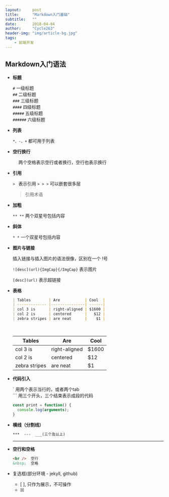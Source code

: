 ```yaml
---
layout:     post
title:      "Markdown入门基础"
subtitle:   ""
date:       2018-04-04
author:     "Cycle263"
header-img: "img/article-bg.jpg"
tags:
    - 前端开发
---
```


## Markdown入门语法

* **标题**  

  `#`       一级标题  
  `##`      二级标题  
  `###`     三级标题  
  `####`    四级标题  
  `#####`   五级标题  
  `######`  六级标题  

* **列表**  

  `*、-、+` 都可用于列表

* **空行换行**  

  `  `  两个空格表示空行或者换行，空行也表示换行

* **引用**  

  `> `  表示引用
  `> > >` 可以嵌套很多层

  > 引用术语

* **加粗**

  `** **` 两个双星号包括内容

* **斜体**

  `* *` 一个双星号包括内容

* **图片与链接**  

  插入链接与插入图片的语法很像，区别在一个 !号  

  `![desc](url){ImgCap}{/ImgCap}`  表示图片

  `[desc](url)`  表示超链接

* **表格**  

  ```markdown
  | Tables        | Are           | Cool  |
  | ------------- |---------------| ------|
  | col 3 is      | right-aligned | $1600 |
  | col 2 is      | centered      |   $12 |
  | zebra stripes | are neat      |    $1 |
  ```
  <br />
  
  | Tables        | Are           | Cool  |  
  | ------------- |---------------| ------|  
  | col 3 is      | right-aligned | $1600 |  
  | col 2 is      | centered      |   $12 |  
  | zebra stripes | are neat      |    $1 |  

* **代码引入**  

  \` 用两个表示当行的，或者两个tab    
  \`\`\` 用三个开头，三个结束表示成段的代码

  ```js
  const print = function() {
    console.log(arguments);
  }
  ```

* **横线（分割线）**

  ```markdown
  ***  ---  ___(三个及以上)
  ```

  ***

* **空行和空格**

  ```markdown
  <br />  空行
  &nbsp;  空格
  ```

* 复选框(部分环境 - jekyll, github)

  * [ ], 只作为展示，不可操作

  - [x]